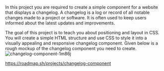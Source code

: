 In this project you are required to create a simple component for a website that displays a changelog. A changelog is a log or record of all notable changes made to a project or software. It is often used to keep users informed about the latest updates and improvements.

The goal of this project is to teach you about positioning and layout in CSS. You will create a simple HTML structure and use CSS to style it into a visually appealing and responsive changelog component. Given below is a rough mockup of the changelog component you need to create.
![changelog-component-1m86j](https://github.com/user-attachments/assets/6325ba3c-8443-4e53-8ad8-5a4c71482c70)


https://roadmap.sh/projects/changelog-component
